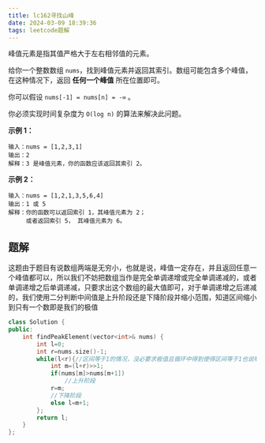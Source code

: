 ```yaml
---
title: lc162寻找山峰
date: 2024-03-09 18:39:36
tags: leetcode题解
---
```


峰值元素是指其值严格大于左右相邻值的元素。

给你一个整数数组 `nums`，找到峰值元素并返回其索引。数组可能包含多个峰值，在这种情况下，返回 **任何一个峰值** 所在位置即可。

你可以假设 `nums[-1] = nums[n] = -∞` 。

你必须实现时间复杂度为 `O(log n)` 的算法来解决此问题。

 

**示例 1：**

```
输入：nums = [1,2,3,1]
输出：2
解释：3 是峰值元素，你的函数应该返回其索引 2。
```

**示例 2：**

```
输入：nums = [1,2,1,3,5,6,4]
输出：1 或 5 
解释：你的函数可以返回索引 1，其峰值元素为 2；
     或者返回索引 5， 其峰值元素为 6。
```

<!-- more -->

## 题解

这题由于题目有说数组两端是无穷小，也就是说，峰值一定存在，并且返回任意一个峰值都可以，所以我们不妨把数组当作是完全单调递增或完全单调递减的，或者单调递增之后单调递减，只要求出这个数组的最大值即可，对于单调递增之后递减的，我们使用二分判断中间值是上升阶段还是下降阶段并缩小范围，知道区间缩小到只有一个数即是我们的极值

```c++
class Solution {
public:
    int findPeakElement(vector<int>& nums) {
        int l=0;
        int r=nums.size()-1;
        while(l<r){//区间等于1的情况，没必要求极值且循环中得到使得区间等于1也说明求出极值了
            int m=(l+r)>>1;
            if(nums[m]>nums[m+1])
                //上升阶段
            r=m;
            //下降阶段
            else l=m+1;
        };
        return l;
    }
};
```

